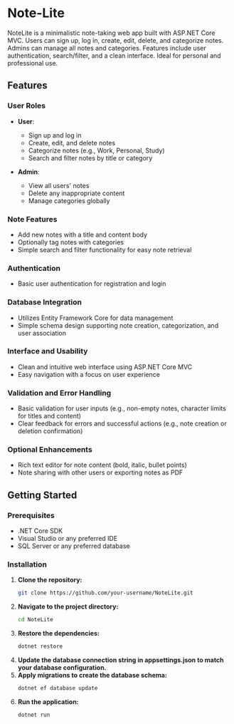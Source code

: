
# Note-Lite
NoteLite is a minimalistic note-taking web app built with ASP.NET Core MVC. Users can sign up, log in, create, edit, delete, and categorize notes. Admins can manage all notes and categories. Features include user authentication, search/filter, and a clean interface. Ideal for personal and professional use.

## Features

### User Roles
- **User**:  
  - Sign up and log in  
  - Create, edit, and delete notes  
  - Categorize notes (e.g., Work, Personal, Study)  
  - Search and filter notes by title or category  

- **Admin**:  
  - View all users' notes  
  - Delete any inappropriate content  
  - Manage categories globally  

### Note Features
- Add new notes with a title and content body
- Optionally tag notes with categories
- Simple search and filter functionality for easy note retrieval

### Authentication
- Basic user authentication for registration and login

### Database Integration
- Utilizes Entity Framework Core for data management
- Simple schema design supporting note creation, categorization, and user association

### Interface and Usability
- Clean and intuitive web interface using ASP.NET Core MVC
- Easy navigation with a focus on user experience

### Validation and Error Handling
- Basic validation for user inputs (e.g., non-empty notes, character limits for titles and content)
- Clear feedback for errors and successful actions (e.g., note creation or deletion confirmation)

### Optional Enhancements
- Rich text editor for note content (bold, italic, bullet points)
- Note sharing with other users or exporting notes as PDF

## Getting Started

### Prerequisites
- .NET Core SDK
- Visual Studio or any preferred IDE
- SQL Server or any preferred database

### Installation

1. **Clone the repository:**
   ```sh
   git clone https://github.com/your-username/NoteLite.git
   ```
2. **Navigate to the project directory:**
    ```sh
   cd NoteLite
   ```
3. **Restore the dependencies:**
    ```sh
   dotnet restore
   ```
4. **Update the database connection string in appsettings.json to match your database configuration.**
5. **Apply migrations to create the database schema:**
    ```sh
   dotnet ef database update
   ```
6. **Run the application:**
     ```sh
   dotnet run
   ```
